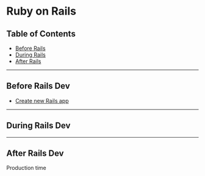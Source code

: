# Ruby on Rails

## Table of Contents
* [Before Rails](#before-rails-dev)
* [During Rails](#during-rails-dev)
* [After Rails](#after-rails-dev)

---

## Before Rails Dev
* [Create new Rails app](ruby-on-rails/create-new-rails-app.md)

---

## During Rails Dev

---

## After Rails Dev
Production time
